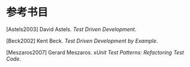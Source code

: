 参考书目
========

\[Astels2003\] David Astels. *Test Driven Development*.

\[Beck2002\] Kent Beck. *Test Driven Development by Example*.

\[Meszaros2007\] Gerard Meszaros. *xUnit Test Patterns: Refactoring Test
Code*.
